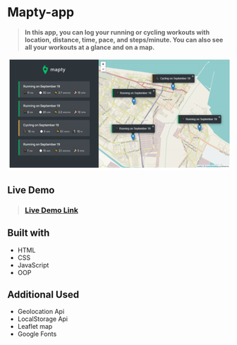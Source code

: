 # Mapty-app

> #### In this app, you can log your running or cycling workouts with location, distance, time, pace, and steps/minute. You can also see all your workouts at a glance and on a map.

![image preview](imgs/Preview.PNG)

## Live Demo

> ### [Live Demo Link](https://bondok6.github.io/Mapty-app/)

## Built with

- HTML
- CSS
- JavaScript
- OOP

## Additional Used

- Geolocation Api
- LocalStorage Api
- Leaflet map
- Google Fonts

